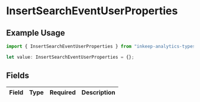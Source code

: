 # InsertSearchEventUserProperties

## Example Usage

```typescript
import { InsertSearchEventUserProperties } from "inkeep-analytics-typescript/models/components";

let value: InsertSearchEventUserProperties = {};
```

## Fields

| Field       | Type        | Required    | Description |
| ----------- | ----------- | ----------- | ----------- |